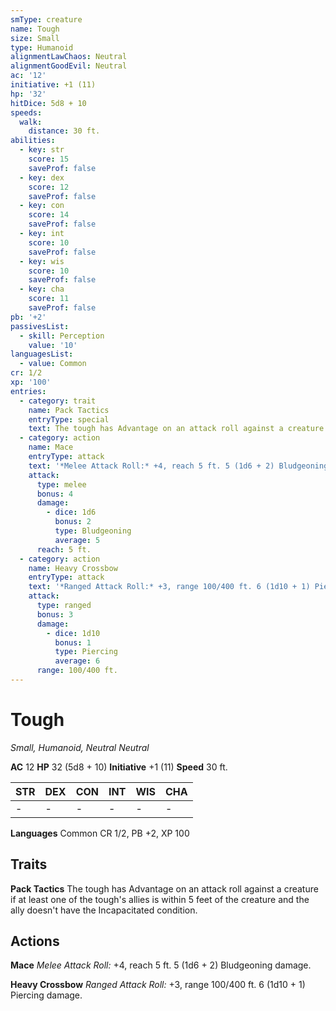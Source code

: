```yaml
---
smType: creature
name: Tough
size: Small
type: Humanoid
alignmentLawChaos: Neutral
alignmentGoodEvil: Neutral
ac: '12'
initiative: +1 (11)
hp: '32'
hitDice: 5d8 + 10
speeds:
  walk:
    distance: 30 ft.
abilities:
  - key: str
    score: 15
    saveProf: false
  - key: dex
    score: 12
    saveProf: false
  - key: con
    score: 14
    saveProf: false
  - key: int
    score: 10
    saveProf: false
  - key: wis
    score: 10
    saveProf: false
  - key: cha
    score: 11
    saveProf: false
pb: '+2'
passivesList:
  - skill: Perception
    value: '10'
languagesList:
  - value: Common
cr: 1/2
xp: '100'
entries:
  - category: trait
    name: Pack Tactics
    entryType: special
    text: The tough has Advantage on an attack roll against a creature if at least one of the tough's allies is within 5 feet of the creature and the ally doesn't have the Incapacitated condition.
  - category: action
    name: Mace
    entryType: attack
    text: '*Melee Attack Roll:* +4, reach 5 ft. 5 (1d6 + 2) Bludgeoning damage.'
    attack:
      type: melee
      bonus: 4
      damage:
        - dice: 1d6
          bonus: 2
          type: Bludgeoning
          average: 5
      reach: 5 ft.
  - category: action
    name: Heavy Crossbow
    entryType: attack
    text: '*Ranged Attack Roll:* +3, range 100/400 ft. 6 (1d10 + 1) Piercing damage.'
    attack:
      type: ranged
      bonus: 3
      damage:
        - dice: 1d10
          bonus: 1
          type: Piercing
          average: 6
      range: 100/400 ft.
---
```


# Tough
*Small, Humanoid, Neutral Neutral*

**AC** 12
**HP** 32 (5d8 + 10)
**Initiative** +1 (11)
**Speed** 30 ft.

| STR | DEX | CON | INT | WIS | CHA |
| --- | --- | --- | --- | --- | --- |
| - | - | - | - | - | - |

**Languages** Common
CR 1/2, PB +2, XP 100

## Traits

**Pack Tactics**
The tough has Advantage on an attack roll against a creature if at least one of the tough's allies is within 5 feet of the creature and the ally doesn't have the Incapacitated condition.

## Actions

**Mace**
*Melee Attack Roll:* +4, reach 5 ft. 5 (1d6 + 2) Bludgeoning damage.

**Heavy Crossbow**
*Ranged Attack Roll:* +3, range 100/400 ft. 6 (1d10 + 1) Piercing damage.
